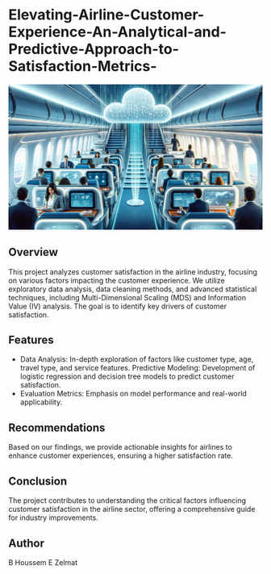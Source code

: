 # Elevating-Airline-Customer-Experience-An-Analytical-and-Predictive-Approach-to-Satisfaction-Metrics-


![alt text](https://github.com/BheZelmat/Elevating-Airline-Customer-Experience-An-Analytical-and-Predictive-Approach-to-Satisfaction-Metrics-/blob/main/image.png?raw=true)

## Overview
This project analyzes customer satisfaction in the airline industry, focusing on various factors impacting the customer experience. We utilize exploratory data analysis, data cleaning methods, and advanced statistical techniques, including Multi-Dimensional Scaling (MDS) and Information Value (IV) analysis. The goal is to identify key drivers of customer satisfaction.

## Features
* Data Analysis: In-depth exploration of factors like customer type, age, travel type, and service features.
Predictive Modeling: Development of logistic regression and decision tree models to predict customer satisfaction.
* Evaluation Metrics: Emphasis on model performance and real-world applicability.
## Recommendations
Based on our findings, we provide actionable insights for airlines to enhance customer experiences, ensuring a higher satisfaction rate.

## Conclusion
The project contributes to understanding the critical factors influencing customer satisfaction in the airline sector, offering a comprehensive guide for industry improvements.

## Author 
B Houssem E Zelmat 
